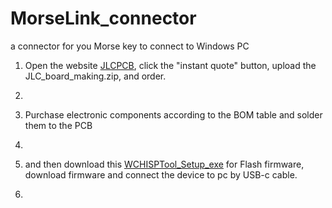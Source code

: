 # MorseLink_connector


a connector for you Morse key to connect to Windows PC


1. Open the website [JLCPCB](https://jlcpcb.com/), click the "instant quote" button, upload the JLC_board_making.zip, and order.
2. 

3. Purchase electronic components according to the BOM table and solder them to the PCB
4. 

5. and then download this [WCHISPTool_Setup_exe](https://www.wch-ic.com/downloads/WCHISPTool_Setup_exe.html) for Flash firmware, download firmware and connect the device to pc by USB-c cable.
6. 
